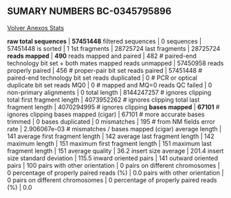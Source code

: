 ## SUMARY NUMBERS BC-0345795896 ##

[Volver Anexos Stats](../stats.html)

**raw total sequences** |	**57451448**
filtered sequences |	0
sequences |	57451448
is sorted |	1
1st fragments |	28725724
last fragments |	28725724
**reads mapped** |	**490**
reads mapped and paired |	482	# paired-end technology bit set + both mates mapped
reads unmapped |	57450958
reads properly paired |	456	# proper-pair bit set
reads paired |	57451448	# paired-end technology bit set
reads duplicated |	0	# PCR or optical duplicate bit set
reads MQ0 |	0	# mapped and MQ=0
reads QC failed |	0
non-primary alignments |	0
total length |	8144247257	# ignores clipping
total first fragment length |	4073952262	# ignores clipping
total last fragment length |	4070294995	# ignores clipping
**bases mapped** |	**67101**	# ignores clipping
bases mapped (cigar) |	67101	# more accurate
bases trimmed |	0
bases duplicated |	0
mismatches |	195	# from NM fields
error rate |	2.906067e-03	# mismatches / bases mapped (cigar)
average length |	141
average first fragment length |	142
average last fragment length |	142
maximum length |	151
maximum first fragment length |	151
maximum last fragment length |	151
average quality |	36.2
insert size average |	201.4
insert size standard deviation |	115.5
inward oriented pairs |	141
outward oriented pairs |	100
pairs with other orientation |	0
pairs on different chromosomes |	0
percentage of properly paired reads (%) |	0.0
pairs with other orientation |	0
pairs on different chromosomes |	0
percentage of properly paired reads (%) |	0.0